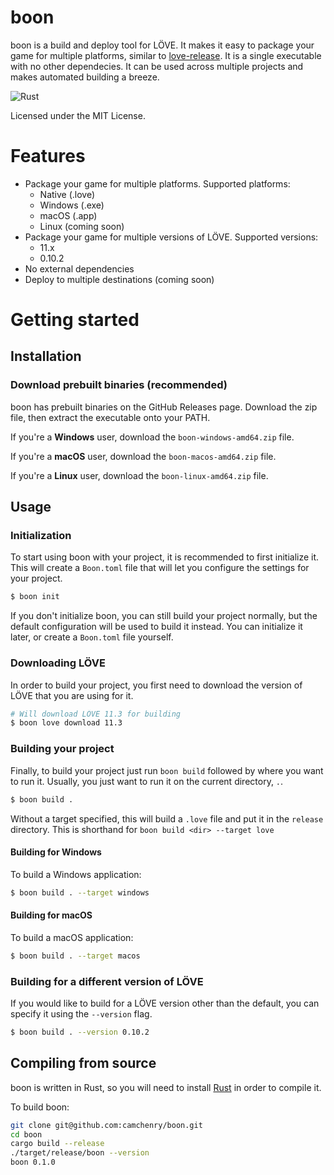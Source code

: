# boon

boon is a build and deploy tool for LÖVE. It makes it easy to package your game for multiple platforms, similar to [love-release](https://github.com/MisterDA/love-release). It is a single executable with no other dependecies. It can be used across multiple projects and makes automated building a breeze.

![Rust](https://github.com/camchenry/boon/workflows/Rust/badge.svg)

Licensed under the MIT License.

# Features
* Package your game for multiple platforms. Supported platforms:
    * Native (.love)
    * Windows (.exe)
    * macOS (.app)
    * Linux (coming soon)
* Package your game for multiple versions of LÖVE. Supported versions:
    * 11.x
    * 0.10.2
* No external dependencies
* Deploy to multiple destinations (coming soon)

# Getting started

## Installation

### Download prebuilt binaries (recommended)

boon has prebuilt binaries on the GitHub Releases page. Download the zip file, then extract the executable onto your PATH.

If you're a **Windows** user, download the `boon-windows-amd64.zip` file.

If you're a **macOS** user, download the `boon-macos-amd64.zip` file.

If you're a **Linux** user, download the `boon-linux-amd64.zip` file.

## Usage

### Initialization
To start using boon with your project, it is recommended to first initialize it. This will create a `Boon.toml` file that will let you configure the settings for your project.

```bash
$ boon init
```

If you don't initialize boon, you can still build your project normally, but the default configuration will be used to build it instead. You can initialize it later, or create a `Boon.toml` file yourself.

### Downloading LÖVE

In order to build your project, you first need to download the version of LÖVE that you are using for it.

```bash
# Will download LÖVE 11.3 for building
$ boon love download 11.3
```

### Building your project

Finally, to build your project just run `boon build` followed by where you want to run it. Usually, you just want to run it on the current directory, `.`.

```bash
$ boon build .
```

Without a target specified, this will build a `.love` file and put it in the `release` directory. This is shorthand for `boon build <dir> --target love`

#### Building for Windows

To build a Windows application:

```bash
$ boon build . --target windows
```

#### Building for macOS

To build a macOS application:

```bash
$ boon build . --target macos
```

### Building for a different version of LÖVE

If you would like to build for a LÖVE version other than the default, you can specify it using the `--version` flag.

```bash
$ boon build . --version 0.10.2
```

## Compiling from source

boon is written in Rust, so you will need to install [Rust](https://www.rust-lang.org/) in order to compile it.

To build boon:
```bash
git clone git@github.com:camchenry/boon.git
cd boon
cargo build --release
./target/release/boon --version
boon 0.1.0
```
